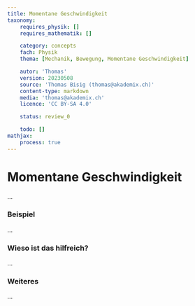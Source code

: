 ```yaml
---
title: Momentane Geschwindigkeit
taxonomy:
	requires_physik: []
	requires_mathematik: []

	category: concepts
	fach: Physik
	thema: [Mechanik, Bewegung, Momentane Geschwindigkeit]

	autor: 'Thomas'
	version: 20230508
	source: 'Thomas Bisig (thomas@akademix.ch)'
	content-type: markdown
	media: 'thomas@akademix.ch'
	licence: 'CC BY-SA 4.0'

	status: review_0

	todo: []
mathjax:
	process: true
---
```


# Momentane Geschwindigkeit

...

### Beispiel

...

### Wieso ist das hilfreich?

...

### Weiteres

...